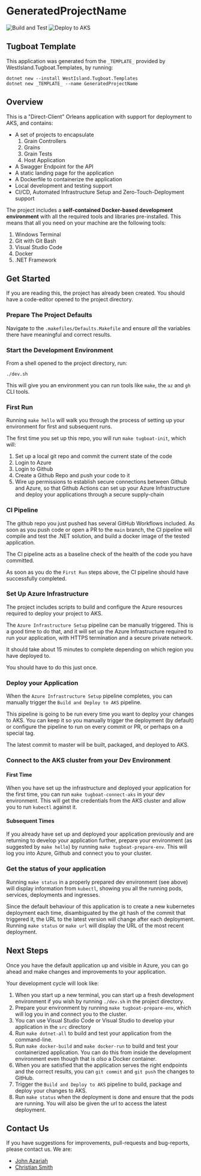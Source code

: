 # GeneratedProjectName

![Build and Test](https://github.com/_GITHUB_USER_/_ORG_-_PROJECT_/actions/workflows/ci.yml/badge.svg)
![Deploy to AKS](https://github.com/_GITHUB_USER_/_ORG_-_PROJECT_/actions/workflows/deploy-to-aks.yml/badge.svg)

## Tugboat Template

This application was generated from the `_TEMPLATE_` provided by WestIsland.Tugboat.Templates, by running:

```shell
dotnet new --install WestIsland.Tugboat.Templates
dotnet new _TEMPLATE_ --name GeneratedProjectName
```

## Overview

This is a "Direct-Client" Orleans application with support for deployment to AKS, and contains:

* A set of projects to encapsulate
  1. Grain Controllers
  1. Grains
  1. Grain Tests
  1. Host Application
* A Swagger Endpoint for the API
* A static landing page for the application
* A Dockerfile to containerize the application
* Local development and testing support
* CI/CD, Automated Infrastructure Setup and Zero-Touch-Deployment support

The project includes a **self-contained Docker-based development environment** with all the required tools and libraries pre-installed. This means that all you need on your machine are the following tools:

1. Windows Terminal
1. Git with Git Bash
1. Visual Studio Code
1. Docker
1. .NET Framework

## Get Started

If you are reading this, the project has already been created. You should have a code-editor opened to the project directory.

### Prepare The Project Defaults

Navigate to the `.makefiles/Defaults.Makefile` and ensure _all_ the variables there have meaningful and correct results.

### Start the Development Environment

From a shell opened to the project directory, run:

```shell
./dev.sh
```

This will give you an environment you can run tools like `make`, the `az` and `gh` CLI tools.

### First Run

Running `make hello` will walk you through the process of setting up your environment for first and subsequent runs.

The first time you set up this repo, you will run `make tugboat-init`, which will:

1. Set up a local git repo and commit the current state of the code
1. Login to Azure
1. Login to Github
1. Create a Github Repo and push your code to it
1. Wire up permissions to establish secure connections between Github and Azure, so that Github Actions can set up your Azure Infrastructure and deploy your applications through a secure supply-chain

### CI Pipeline

The github repo you just pushed has several GitHub Workflows included. As soon as you push code or open a PR to the `main` branch, the CI pipeline will compile and test the .NET solution, and build a docker image of the tested application.

The CI pipeline acts as a baseline check of the health of the code you have committed.

As soon as you do the `First Run` steps above, the CI pipeline should have successfully completed.

### Set Up Azure Infrastructure

The project includes scripts to build and configure the Azure resources required to deploy your project to AKS.

The `Azure Infrastructure Setup` pipeline can be manually triggered. This is a good time to do that, and it will set up the Azure Infrastructure required to run your application, with HTTPS termination and a secure private network.

It should take about 15 minutes to complete depending on which region you have deployed to.

You should have to do this just once.

### Deploy your Application

When the `Azure Infrastructure Setup` pipeline completes, you can manually trigger the `Build and Deploy to AKS` pipeline.

This pipeline is going to be run every time you want to deploy your changes to AKS. You can keep it so you manually trigger the deployment (by default) or configure the pipeline to run on every commit or PR, or perhaps on a special tag.

The latest commit to master will be built, packaged, and deployed to AKS.

### Connect to the AKS cluster from your Dev Environment

#### First Time

When you have set up the infrastructure and deployed your application for the first time, you can run `make tugboat-connect-aks` in your dev environment. This will get the credentials from the AKS cluster and allow you to run `kubectl` against it.

#### Subsequent Times

If you already have set up and deployed your application previously and are returning to develop your application further, prepare your environment (as suggested by `make hello`) by running `make tugboat-prepare-env`. This will log you into Azure, Github and connect you to your cluster.

### Get the status of your application

Running `make status` in a properly prepared dev environment (see above) will display information from `kubectl`, showing you all the running pods, services, deployments and ingresses.

Since the default behaviour of this application is to create a new kubernetes deployment each time, disambiguated by the git hash of the commit that triggered it, the URL to the latest version will change after each deployment. Running `make status` or `make url` will display the URL of the most recent deployment.

## Next Steps

Once you have the default application up and visible in Azure, you can go ahead and make changes and improvements to your application.

Your development cycle will look like:

1. When you start up a new terminal, you can start up a fresh development environment if you wish by running `./dev.sh` in the project directory.
1. Prepare your environment by running `make tugboat-prepare-env`, which will log you in and connect you to the cluster.
1. You can use Visual Studio Code or Visual Studio to develop your application in the `src` directory
1. Run `make dotnet-all` to build and test your application from the command-line.
1. Run `make docker-build` and `make docker-run` to build and test your containerized application. You can do this from inside the development environment even though that is _also_ a Docker container.
1. When you are satisfied that the application serves the right endpoints and the correct results, you can `git commit` and `git push` the changes to GitHub.
1. Trigger the `Build and Deploy to AKS` pipeline to build, package and deploy your changes to AKS.
1. Run `make status` when the deployment is done and ensure that the pods are running. You will also be given the url to access the latest deployment.

## Contact Us

If you have suggestions for improvements, pull-requests and bug-reports, please contact us. We are:

* [John Azariah](https://github.com/johnazariah) 
* [Christian Smith](https://github.com/smith1511)